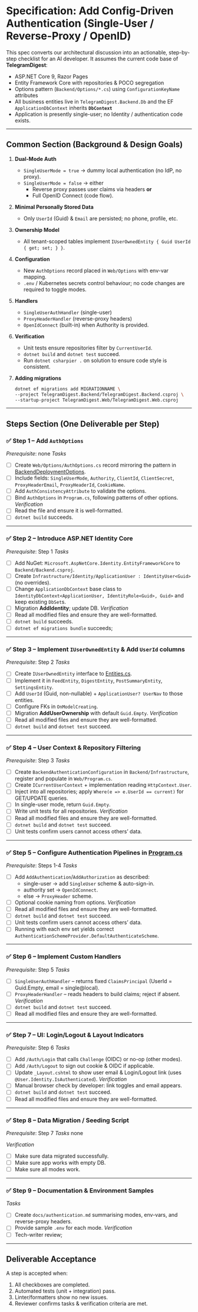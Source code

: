 # Specification: Add Config-Driven Authentication (Single-User / Reverse-Proxy / OpenID)

This spec converts our architectural discussion into an actionable, step-by-step checklist for an AI developer.
It assumes the current code base of **TelegramDigest**:

- ASP.NET Core 9, Razor Pages
- Entity Framework Core with repositories & POCO segregation
- Options pattern (`Backend/Options/*.cs`) using `ConfigurationKeyName` attributes
- All business entities live in `TelegramDigest.Backend.Db` and the EF `ApplicationDbContext` inherits **`DbContext`**
- Application is presently single-user; no Identity / authentication code exists.

---

## Common Section (Background & Design Goals)

1. **Dual-Mode Auth**

   - `SingleUserMode = true` → dummy local authentication (no IdP, no proxy).
   - `SingleUserMode = false` → either
     - Reverse proxy passes user claims via headers **or**
     - Full OpenID Connect (code flow).

2. **Minimal Personally Stored Data**

   - Only `UserId` (Guid) & `Email` are persisted; no phone, profile, etc.

3. **Ownership Model**

   - All tenant-scoped tables implement `IUserOwnedEntity { Guid UserId { get; set; } }`.

4. **Configuration**

   - New `AuthOptions` record placed in `Web/Options` with env-var mapping.
   - `.env` / Kubernetes secrets control behaviour; no code changes are required to toggle modes.

5. **Handlers**

   - `SingleUserAuthHandler` (single-user)
   - `ProxyHeaderHandler` (reverse-proxy headers)
   - `OpenIdConnect` (built-in) when Authority is provided.

6. **Verification**

   - Unit tests ensure repositories filter by `CurrentUserId`.
   - `dotnet build` and `dotnet test` succeed.
   - Run `dotnet csharpier .` on solution to ensure code style is consistent.

7. **Adding migrations**
   ```bash
   dotnet ef migrations add MIGRATIONNAME \
   --project TelegramDigest.Backend/TelegramDigest.Backend.csproj \
   --startup-project TelegramDigest.Web/TelegramDigest.Web.csproj
   ```

---

## Steps Section (One Deliverable per Step)

### ✅ Step 1 – Add `AuthOptions`

_Prerequisite_: none
_Tasks_

- [ ] Create `Web/Options/AuthOptions.cs` record mirroring the pattern in [BackendDeploymentOptions](file:///Users/user1/Projects/telegram_digest/TelegramDigest.Backend/Options/BackendDeploymentOptions.cs).
- [ ] Include fields: `SingleUserMode`, `Authority`, `ClientId`, `ClientSecret`, `ProxyHeaderEmail`, `ProxyHeaderId`, `CookieName`.
- [ ] Add `AuthConsistencyAttribute` to validate the options.
- [ ] Bind `AuthOptions` in `Program.cs`, following patterns of other options.
      _Verification_
- [ ] Read the file and ensure it is well-formatted.
- [ ] `dotnet build` succeeds.

---

### ✅ Step 2 – Introduce ASP.NET Identity Core

_Prerequisite_: Step 1
_Tasks_

- [ ] Add NuGet: `Microsoft.AspNetCore.Identity.EntityFrameworkCore` to `Backend/Backend.csproj`.
- [ ] Create `Infrastructure/Identity/ApplicationUser : IdentityUser<Guid>` (no overrides).
- [ ] Change `ApplicationDbContext` base class to `IdentityDbContext<ApplicationUser, IdentityRole<Guid>, Guid>` and keep existing `DbSet`s.
- [ ] Migration **AddIdentity**; update DB.
      _Verification_
- [ ] Read all modified files and ensure they are well-formatted.
- [ ] `dotnet build` succeeds.
- [ ] `dotnet ef migrations bundle` succeeds;

---

### ✅ Step 3 – Implement `IUserOwnedEntity` & Add `UserId` columns

_Prerequisite_: Step 2
_Tasks_

- [ ] Create `IUserOwnedEntity` interface to [Entities.cs](file:///Users/user1/Projects/telegram_digest/TelegramDigest.Backend/Db/Entities.cs).
- [ ] Implement it in `FeedEntity`, `DigestEntity`, `PostSummaryEntity`, `SettingsEntity`.
- [ ] Add `UserId` (Guid, non-nullable) + `ApplicationUser? UserNav` to those entities.
- [ ] Configure FKs in `OnModelCreating`.
- [ ] Migration **AddUserOwnership** with default `Guid.Empty`.
      _Verification_
- [ ] Read all modified files and ensure they are well-formatted.
- [ ] `dotnet build` and `dotnet test` succeed.

---

### ✅ Step 4 – User Context & Repository Filtering

_Prerequisite_: Step 3
_Tasks_

- [ ] Create `BackendAuthenticationConfiguration` in `Backend/Infrastructure`, register and populate in `Web/Program.cs`.
- [ ] Create `ICurrentUserContext` + implementation reading `HttpContext.User`.
- [ ] Inject into all repositories; apply `Where(e => e.UserId == current)` for GET/UPDATE queries.
- [ ] In single-user mode, return `Guid.Empty`.
- [ ] Write unit tests for all repositories.
      _Verification_
- [ ] Read all modified files and ensure they are well-formatted.
- [ ] `dotnet build` and `dotnet test` succeed.
- [ ] Unit tests confirm users cannot access others’ data.

---

### ✅ Step 5 – Configure Authentication Pipelines in [Program.cs](file:///Users/user1/Projects/telegram_digest/TelegramDigest.Backend/Program.cs)

_Prerequisite_: Steps 1-4
_Tasks_

- [ ] Add `AddAuthentication`/`AddAuthorization` as described:
  - single-user → add `SingleUser` scheme & auto-sign-in.
  - authority set → `OpenIdConnect`.
  - else → `ProxyHeader` scheme.
- [ ] Optional cookie naming from options.
      _Verification_
- [ ] Read all modified files and ensure they are well-formatted.
- [ ] `dotnet build` and `dotnet test` succeed.
- [ ] Unit tests confirm users cannot access others’ data.
- [ ] Running with each env set yields correct `AuthenticationSchemeProvider.DefaultAuthenticateScheme`.

---

### ✅ Step 6 – Implement Custom Handlers

_Prerequisite_: Step 5
_Tasks_

- [ ] `SingleUserAuthHandler` – returns fixed `ClaimsPrincipal` (UserId = Guid.Empty, email = single@local).
- [ ] `ProxyHeaderHandler` – reads headers to build claims; reject if absent.
      _Verification_
- [ ] `dotnet build` and `dotnet test` succeed.
- [ ] Read all modified files and ensure they are well-formatted.

---

### ✅ Step 7 – UI: Login/Logout & Layout Indicators

_Prerequisite_: Step 6
_Tasks_

- [ ] Add `/Auth/Login` that calls `Challenge` (OIDC) or no-op (other modes).
- [ ] Add `/Auth/Logout` to sign out cookie & OIDC if applicable.
- [ ] Update `_Layout.cshtml` to show user email & Login/Logout link (uses `@User.Identity.IsAuthenticated`).
      _Verification_
- [ ] Manual browser check by developer: link toggles and email appears.
- [ ] `dotnet build` and `dotnet test` succeed.
- [ ] Read all modified files and ensure they are well-formatted.

---

### ✅ Step 8 – Data Migration / Seeding Script

_Prerequisite_: Step 7
_Tasks_
none

_Verification_

- [ ] Make sure data migrated successfully.
- [ ] Make sure app works with empty DB.
- [ ] Make sure all modes work.

---

### ✅ Step 9 – Documentation & Environment Samples

_Tasks_

- [ ] Create `docs/authentication.md` summarising modes, env-vars, and reverse-proxy headers.
- [ ] Provide sample `.env` for each mode.
      _Verification_
- [ ] Tech-writer review;

---

## Deliverable Acceptance

A step is accepted when:

1. All checkboxes are completed.
2. Automated tests (unit + integration) pass.
3. Linter/formatters show no new issues.
4. Reviewer confirms tasks & verification criteria are met.
